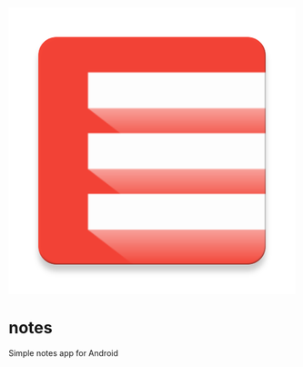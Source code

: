 ![](https://raw.githubusercontent.com/dkter/notes/master/app/src/main/ic_launcher-web.png) 
# notes
Simple notes app for Android
